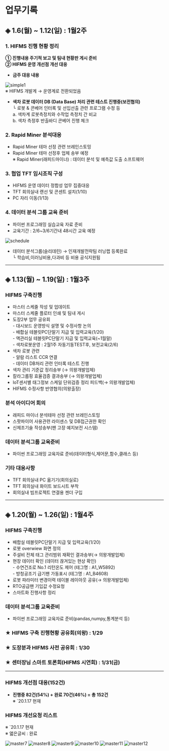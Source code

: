 # **업무기록**

## ◈ 1.6(월) ~ 1.12(일) : 1월2주

### 1. HIFMS 진행 현황 정리
    
**① 진행내용 주기적 보고 및 팀내 현황판 게시 준비**<br>
**② HIFMS 운영 개선점 개선 대응**

* **금주 대응 내용**<br>
    
![simple1](https://user-images.githubusercontent.com/50024239/72126788-ca543b80-33b0-11ea-995f-2b06bd445ea7.png)<br>
    ※ HIFMS 개발계 → 운영계로 전환되었음<br>

* **색차 로봇 데이터 DB (Data Base) 처리 관련 테스트 진행중(보전협의)**<br>
   └ 로봇 & 콘베어 인터록 및 선입선출 관련 프로그램 수정 등<br>
         a. 색차계 로봇측정치와 수작업 측정치 간 비교<br>
         b. 색차 측정후 반출바디 콘베어 진행 체크

### 2. Rapid Miner 분석대응
- Rapid Miner 테마 선정 관련 브레인스토밍<br> 
- Rapid Miner 테마 선정후 업체 송부 예정<br>
   ※ Rapid Miner(래피드마이너) : 데이터 분석 및 예측값 도출 소프트웨어<br>   

### 3. 협업 TFT 임시조직 구성
 - HIFMS 운영 데이터 정합성 업무 집중대응<br>
 - TFT 회의실내 랜선 및 콘센트 설치(1/10)<br>
 - PC 자리 이동(1/13)

### 4. 데이터 분석 그룹 교육 준비
 - 파이썬 프로그래밍 실습교육 자료 준비<br>
 - 교육기간 : 2/6~3/6기간내 48시간 교육 예정<br>

![schedule](https://user-images.githubusercontent.com/50024239/72203104-cdcbed80-34aa-11ea-8c4d-62e2f5165c72.png)

 - 데이터 분석그룹(슬리데린) → 인재개발전략팀 러닝랩 등록완료<br>
    └ 학습비,이러닝비용,다과비 등 비용 공식지원됨

---------------------------------------------
## ◈ 1.13(월) ~ 1.19(일) : 1월3주

### HIFMS 구축진행
 - 마스터 스케줄 작성 및 업데이트<br> 
 - 마스터 스케줄 플로터 인쇄 및 팀내 게시<br>
 - 도장2부 업무 공유회<br>
          - 대시보드 운영방식 설명 및 수정사항 논의<br>
          - 배합실 테블릿PC단말기 지급 및 입력교육(1/20)<br>
          - 액관리실 테블릿PC단말기 지급 및 입력교육(~1월말)<br>
          - 색차로봇운영 : 2월1주 자동기동TEST후, 보전교육(2/6)<br>
 - 색차 로봇 관련<br>
          - 알람 리스트 CCR 연결<br>
          - 데이터 DB처리 관련 인터록 테스트 진행<br>
 - 색차 관리 기준값 정리송부 (→ 의왕개발업체)<br>
 - 칼라그룹핑 효율검증 결과송부 (→ 의왕개발업체)<br>
 - IoT센서별 태그정보 스케일 단위검증 정리 피드백(→ 의왕개발업체)<br>
 - HIFMS 수정사항 반영협의(의왕출장)

### 분석 아이디어 회의
 - 래피드 마이너 분석테마 선정 관련 브레인스토밍<br>
 - 스팟파이어 사용관련 라이센스 및 DB접근권한 확인<br>
 - 신제조기술 작성송부(팬 고장 예지보전 시스템)
 
### 데이터 분석그룹 교육준비 
 - 파이썬 프로그래밍 교육자료 준비(데이터형식,제어문,함수,클래스 등)  

### 기타 대응사항
 - TFT 회의실내 PC 옮기기(회의실로)<br>
 - TFT 회의실내 화이트 보드시트 부착 <br>
 - 회의실내 빔프로젝트 연결용 젠더 구입<br>
 
 ---------------------------------------------
## ◈ 1.20(월) ~ 1.26(일) : 1월4주

### HIFMS 구축진행
 - 배합실 테블릿PC단말기 지급 및 입력교육(1/20)<br>
 - 로봇 overwiew 화면 정의<br>
 - 주설비 전체 태그 관리범위 재확인 결과송부(→ 의왕개발업체) <br>
 - 현장 데이터 확인 (데이터 끊겨있는 현상 확인)<br>
           - 수연건조로 No.1 리턴온도 제어 (테그명 : A1_W5892)<br>
           - 방청공조기 급기팬 가동표시 (테그명 : A1_B4608)<br> 
 - 로봇 파라미터 변경이력 테이블 레이아웃 공유(→ 의왕개발업체)<br>
 - RTO공급팬 기입값 수정요청<br> 
 - 스마트화 진행사항 정리

### 데이터 분석그룹 교육준비 
 - 파이썬 프로그래밍 교육자료 준비(pandas,numpy,통계분석 등)

### ★ HIFMS 구축 진행현황 공유회(의왕) : 1/29
### ★ 도장분과 HIFMS 사전 공유회 : 1/30
### ★ 센터장님 스마트 토론회(HIFMS 시연회) : 1/31(금)
 
-----------------------------------------------------
### HIFMS 개선점 대응(152건)

* **진행중 82건(54%) + 완료 70건(46%) = 총 152건**<br>
※ `20.1.17 현재 <br>

### HIFMS 개선요청 리스트  
※ `20.1.17 현재 <br>
※ 엷은글씨 : 완료<br>

![master7](https://user-images.githubusercontent.com/50024239/72580903-dbf19200-3920-11ea-9cdf-0547edcf5e39.png)
![master8](https://user-images.githubusercontent.com/50024239/72580924-edd33500-3920-11ea-968c-9b3f19394a9f.png)
![master9](https://user-images.githubusercontent.com/50024239/72580934-f75c9d00-3920-11ea-9d9f-8d3484661ada.png)
![master10](https://user-images.githubusercontent.com/50024239/72580949-03485f00-3921-11ea-995e-0bfa32570193.png)
![master11](https://user-images.githubusercontent.com/50024239/72580957-0ba09a00-3921-11ea-8e3a-5dd620028453.png)
![master12](https://user-images.githubusercontent.com/50024239/72580973-14916b80-3921-11ea-9c29-5d31d5e4bc75.png)


